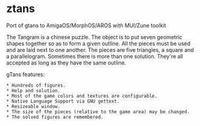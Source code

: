 # ztans
Port of gtans to AmigaOS/MorphOS/AROS with MUI/Zune toolkit

The Tangram is a chinese puzzle. The object is to put seven geometric 
shapes together so as to form a given outline. All the pieces must be 
used and are laid next to one another. The pieces are five triangles, a 
square and a parallelogram. Sometimes there is more than one solution. 
They're all accepted as long as they have the same outline.

gTans features:

    * Hundreds of figures.
    * Help and solution.
    * Most of the game colors and textures are configurable.
    * Native Language Support via GNU gettext.
    * Resizeable window.
    * The size of the pieces (relative to the game area) may be changed.
    * The solved figures are remembered. 
